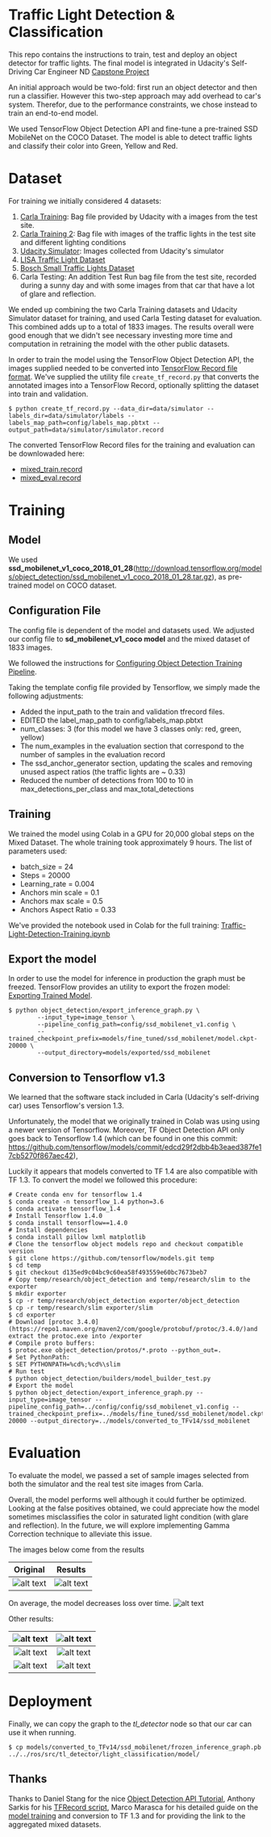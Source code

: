 # Traffic Light Detection & Classification

This repo contains the instructions to train, test and deploy an object detector for traffic lights. The final model is integrated in Udacity's Self-Driving Car Engineer ND [Capstone Project](https://github.com/ThomasHenckel/CarND-Capstone/)

An initial approach would be two-fold: first run an object detector and then run a classifier. However this two-step approach may add overhead to car's system. Therefor, due to the performance constraints, we chose instead to train an end-to-end model. 

We used TensorFlow Object Detection API and fine-tune a pre-trained SSD MobileNet on the COCO Dataset. The model is able to detect traffic lights and classify their color into Green, Yellow and Red. 

# Dataset

For training we initially considered 4 datasets:
1. [Carla Training](https://s3-us-west-1.amazonaws.com/udacity-selfdrivingcar/traffic_light_bag_file.zip): Bag file provided by Udacity with a images from the test site.
2. [Carla Training 2](https://drive.google.com/open?id=0B2_h37bMVw3iYkdJTlRSUlJIamM): Bag file with images of the traffic lights in the test site and different lighting conditions
3. [Udacity Simulator](https://drive.google.com/open?id=0B2_h37bMVw3iYkdJTlRSUlJIamM): Images collected from Udacity's simulator
4. [LISA Traffic Light Dataset](http://cvrr.ucsd.edu/vivachallenge/index.php/traffic-light/traffic-light-detection/)
5. [Bosch Small Traffic Lights Dataset](https://hci.iwr.uni-heidelberg.de/node/6132) 
6. Carla Testing: An addition Test Run bag file from the test site, recorded during a sunny day and with some images from that car that have a lot of glare and reflection. 

We ended up combining the two Carla Training datasets and Udacity Simulator dataset for training, and used Carla Testing dataset for evaluation. This combined adds up to a total of 1833 images. The results overall were good enough that we didn't see necessary investing more time and computation in retraining the model with the other public datasets. 

In order to train the model using the TensorFlow Object Detection API, the images supplied needed to be converted into [TensorFlow Record file format](https://www.tensorflow.org/guide/extend/formats). We've supplied the utility file `create_tf_record.py` that converts the annotated images into a TensorFlow Record, optionally splitting the dataset into train and validation.

```console
$ python create_tf_record.py --data_dir=data/simulator --labels_dir=data/simulator/labels --labels_map_path=config/labels_map.pbtxt --output_path=data/simulator/simulator.record
```
The converted TensorFlow Record files for the training and evaluation can be downlowaded here:
- [mixed_train.record](https://drive.google.com/open?id=1orq0y-8GtfOWl1tBko03rSZT7b3sVfBf)
- [mixed_eval.record](https://drive.google.com/open?id=18nLlxkdJtwfbOaFvpdLhJXrknfzwNNKw) 

# Training 

## Model
We used **ssd_mobilenet_v1_coco_2018_01_28**(http://download.tensorflow.org/models/object_detection/ssd_mobilenet_v1_coco_2018_01_28.tar.gz), as pre-trained model on COCO dataset. 


## Configuration File
The config file is dependent of the model and datasets used. We adjusted our config file to **sd_mobilenet_v1_coco model** and the mixed dataset of 1833 images.

We followed the instructions for [Configuring Object Detection Training Pipeline](https://github.com/tensorflow/models/blob/master/research/object_detection/g3doc/configuring_jobs.md). 

Taking the template config file provided by Tensorflow, we simply made the following adjustments:
- Added the input_path to the train and validation tfrecord files.
- EDITED the label_map_path to config/labels_map.pbtxt
- num_classes: 3 (for this model we have 3 classes only: red, green, yellow)
- The num_examples in the evaluation section that correspond to the number of samples in the evaluation record
- The ssd_anchor_generator section, updating the scales and removing unused aspect ratios (the traffic lights are ~ 0.33)
- Reduced the number of detections from 100 to 10 in max_detections_per_class and max_total_detections

## Training 
We trained the model using Colab in a GPU for 20,000 global steps on the Mixed Dataset. The whole training took approximately 9 hours. The list of parameters used: 
- batch_size = 24
- Steps = 20000
- Learning_rate = 0.004
- Anchors min scale = 0.1
- Anchors max scale = 0.5
- Anchors Aspect Ratio = 0.33

We've provided the notebook used in Colab for the full training: [Traffic-Light-Detection-Training.ipynb](https://github.com/ThomasHenckel/CarND-Capstone/Traffic_Light_Detection/notebooks/Traffic-Light-Detection-Training.ipynb)

## Export the model

In order to use the model for inference in production the graph must be freezed. TensorFlow provides an utility to export the frozen model: [Exporting Trained Model](https://github.com/tensorflow/models/blob/master/research/object_detection/g3doc/exporting_models.md). 

```Console
$ python object_detection/export_inference_graph.py \
        --input_type=image_tensor \
        --pipeline_config_path=config/ssd_mobilenet_v1.config \
        --trained_checkpoint_prefix=models/fine_tuned/ssd_mobilenet/model.ckpt-20000 \
        --output_directory=models/exported/ssd_mobilenet
```

## Conversion to Tensorflow v1.3
We learned that the software stack included in Carla (Udacity's self-driving car) uses Tensorflow's version 1.3. 

Unfortunately, the model that we originally trained in Colab was using using a newer version of Tensorflow. Moreover, TF Object Detection API only goes back to Tensorflow 1.4 (which can be found in one this commit: https://github.com/tensorflow/models/commit/edcd29f2dbb4b3eaed387fe17cb5270f867aec42), 

Luckily it appears that models converted to TF 1.4 are also compatible with TF 1.3. To convert the model we followed this procedure: 
```Console
# Create conda env for tensorflow 1.4
$ conda create -n tensorflow_1.4 python=3.6
$ conda activate tensorflow_1.4
# Install Tensorflow 1.4.0
$ conda install tensorflow==1.4.0
# Install dependencies
$ conda install pillow lxml matplotlib
# Clone the tensorflow object models repo and checkout compatible version
$ git clone https://github.com/tensorflow/models.git temp
$ cd temp
$ git checkout d135ed9c04bc9c60ea58f493559e60bc7673beb7
# Copy temp/research/object_detection and temp/research/slim to the exporter
$ mkdir exporter
$ cp -r temp/research/object_detection exporter/object_detection
$ cp -r temp/research/slim exporter/slim
$ cd exporter
# Download [protoc 3.4.0](https://repo1.maven.org/maven2/com/google/protobuf/protoc/3.4.0/)and extract the protoc.exe into /exporter
# Compile proto buffers:
$ protoc.exe object_detection/protos/*.proto --python_out=.
# Set PythonPath:
$ SET PYTHONPATH=%cd%;%cd%\slim
# Run test
$ python object_detection/builders/model_builder_test.py
# Export the model
$ python object_detection/export_inference_graph.py --input_type=image_tensor --pipeline_config_path=../config/config/ssd_mobilenet_v1.config --trained_checkpoint_prefix=../models/fine_tuned/ssd_mobilenet/model.ckpt-20000 --output_directory=../models/converted_to_TFv14/ssd_mobilenet
```

# Evaluation

To evaluate the model, we passed a set of sample images selected from both the simulator and the real test site images from Carla. 

Overall, the model performs well although it could further be optimized. Looking at the false positives obtained, we could appreciate how the model sometimes misclassifies the color in saturated light condition (with glare and reflection). In the future, we will explore implementing Gamma Correction technique to alleviate this issue. 

The images below come from the results 

Original           |  Results 
:-----------------:|:------------------:
![alt text][image1]|![alt text][image2]

On average, the model decreases loss over time.
![alt text][image5]

Other results:

![alt text][image6]   |![alt text][image7]
:--------------------:|:--------------------:
![alt text][image8]   | ![alt text][image9]
![alt text][image10]  | ![alt text][image11]


# Deployment

Finally, we can copy the graph to the *tl_detector* node so that our car can use it when running. 

```console
$ cp models/converted_to_TFv14/ssd_mobilenet/frozen_inference_graph.pb ../../ros/src/tl_detector/light_classification/model/
```


[//]: # (Image References)

[image1]: ./test_images/sim_r.jpg "Sim R"
[image2]: ./test_images_result/sim_r_result.png "Sim R result"
[image3]: ./images/um_000036-iter1.png "Iter 1"
[image4]: ./images/um_000036-iter5.png "Iter 5"
[image5]: ./images/loss_decrease.png "loss decrease"
[image6]: ./images/uu_000017.png "sample 6"
[image7]: ./images/uu_000021.png "sample 7"
[image8]: ./images/um_000046.png "sample 8"
[image9]: ./images/um_000063.png "sample 9"
[image10]: ./images/umm_000002.png "sample 10"
[image11]: ./images/umm_000061.png "sample 11"
[image12]: ./images/fcn-8.png "FCN-8"



## Thanks
Thanks to Daniel Stang for the nice [Object Detection API Tutorial](https://medium.com/@WuStangDan/step-by-step-tensorflow-object-detection-api-tutorial-part-1-selecting-a-model-a02b6aabe39e), Anthony Sarkis for his [TFRecord script](https://github.com/swirlingsand/deeper-traffic-lights/blob/master/data_conversion_bosch.py), Marco Marasca for his detailed guide on the [model training](https://github.com/Az4z3l/CarND-Traffic-Light-Detection) and conversion to TF 1.3 and for providing the link to the aggregated mixed datasets. 